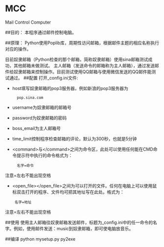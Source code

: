 MCC
===

Mail Control Computer

##目的：
本程序通过邮件控制电脑。

##原理：
Python使用Poplib库，周期性访问邮箱，根据邮件主题的相应名称执行对应的操作。

目前奴隶邮箱（Python检查的那个邮箱，简称奴隶邮箱）使用sina邮箱测试成功，其他邮箱未做测试。
主人邮箱（发送命令的邮箱称为主人邮箱），通过发送邮件给奴隶邮箱来控制操作。目前测试使用QQ邮箱与使用微信发送的QQ邮件能测试通过。
##配置
打开_config.ini文件:

* host填写奴隶邮箱的pop3服务器，例如新浪的pop3服务器为
	
		pop.sina.com

* username为奴隶邮箱的邮箱号
* password为奴隶邮箱的密码
* boss_email为主人邮箱号
* time_limit控制程序检查邮箱的评论，默认为300秒，也就是5分钟
* \<command\>与\</command\>之间为命令区，此处可以使用任何能在CMD命令提示符中执行的命令格式为：

		名字=命令
注意=左右不能出现空格

*  \<open_file\>\</open_file\>之间为可以打开的文件。任何在电脑上可以使用鼠标双击打开的程序、文件均可把其地址写在此处。格式为：

		名字=地址
注意=左右不能出现空格

##使用
使用主人邮箱往奴隶邮箱发送邮件，标题为_config.ini中的任一命令的名字。例如，使用邮件发送：music到奴隶邮箱，即可使电脑放音乐。

##编译
	python mysetup.py py2exe
